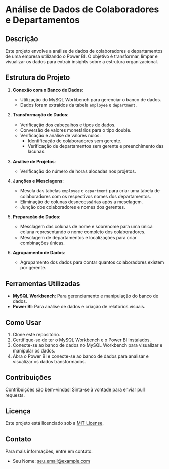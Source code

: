 # Análise de Dados de Colaboradores e Departamentos

## Descrição

Este projeto envolve a análise de dados de colaboradores e departamentos de uma empresa utilizando o Power BI. O objetivo é transformar, limpar e visualizar os dados para extrair insights sobre a estrutura organizacional.

## Estrutura do Projeto

1. **Conexão com o Banco de Dados**:
   - Utilização do MySQL Workbench para gerenciar o banco de dados.
   - Dados foram extraídos da tabela `employee` e `department`.

2. **Transformação de Dados**:
   - Verificação dos cabeçalhos e tipos de dados.
   - Conversão de valores monetários para o tipo double.
   - Verificação e análise de valores nulos:
     - Identificação de colaboradores sem gerente.
     - Verificação de departamentos sem gerente e preenchimento das lacunas.

3. **Análise de Projetos**:
   - Verificação do número de horas alocadas nos projetos.

4. **Junções e Mesclagens**:
   - Mescla das tabelas `employee` e `department` para criar uma tabela de colaboradores com os respectivos nomes dos departamentos.
   - Eliminação de colunas desnecessárias após a mesclagem.
   - Junção dos colaboradores e nomes dos gerentes.

5. **Preparação de Dados**:
   - Mesclagem das colunas de nome e sobrenome para uma única coluna representando o nome completo dos colaboradores.
   - Mesclagem de departamentos e localizações para criar combinações únicas.

6. **Agrupamento de Dados**:
   - Agrupamento dos dados para contar quantos colaboradores existem por gerente.

## Ferramentas Utilizadas

- **MySQL Workbench**: Para gerenciamento e manipulação do banco de dados.
- **Power BI**: Para análise de dados e criação de relatórios visuais.

## Como Usar

1. Clone este repositório.
2. Certifique-se de ter o MySQL Workbench e o Power BI instalados.
3. Conecte-se ao banco de dados no MySQL Workbench para visualizar e manipular os dados.
4. Abra o Power BI e conecte-se ao banco de dados para analisar e visualizar os dados transformados.

## Contribuições

Contribuições são bem-vindas! Sinta-se à vontade para enviar pull requests.

## Licença

Este projeto está licenciado sob a [MIT License](LICENSE).

## Contato

Para mais informações, entre em contato:
- Seu Nome: [seu_email@example.com](mailto:seu_email@example.com)

